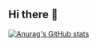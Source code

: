 ## Hi there 👋

[![Anurag's GitHub stats](https://github-readme-stats.vercel.app/api?username=shule517
)](https://github.com/anuraghazra/github-readme-stats)

<!--
**shule517/shule517** is a ✨ _special_ ✨ repository because its `README.md` (this file) appears on your GitHub profile.

Here are some ideas to get you started:

- 🔭 I’m currently working on ...
- 🌱 I’m currently learning ...
- 👯 I’m looking to collaborate on ...
- 🤔 I’m looking for help with ...
- 💬 Ask me about ...
- 📫 How to reach me: ...
- 😄 Pronouns: ...
- ⚡ Fun fact: ...
-->
